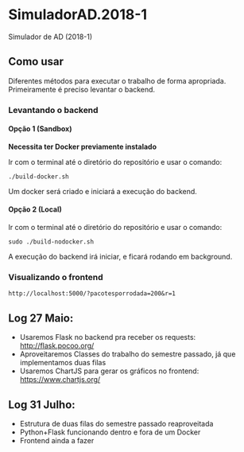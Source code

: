 # SimuladorAD.2018-1
Simulador de AD (2018-1)

## Como usar
Diferentes métodos para executar o trabalho de forma apropriada. Primeiramente é preciso levantar o backend.

### Levantando o backend
#### Opção 1 (Sandbox)
**Necessita ter Docker previamente instalado**

Ir com o terminal até o diretório do repositório e usar o comando:
```
./build-docker.sh
```

Um docker será criado e iniciará a execução do backend.

#### Opção 2 (Local)
Ir com o terminal até o diretório do repositório e usar o comando:
```
sudo ./build-nodocker.sh
```

A execução do backend irá iniciar, e ficará rodando em background.

### Visualizando o frontend
```
http://localhost:5000/?pacotesporrodada=200&r=1
```

## Log 27 Maio:
* Usaremos Flask no backend pra receber os requests: http://flask.pocoo.org/
* Aproveitaremos Classes do trabalho do semestre passado, já que implementamos duas filas
* Usaremos ChartJS para gerar os gráficos no frontend: https://www.chartjs.org/

## Log 31 Julho:
* Estrutura de duas filas do semestre passado reaproveitada
* Python+Flask funcionando dentro e fora de um Docker
* Frontend ainda a fazer

